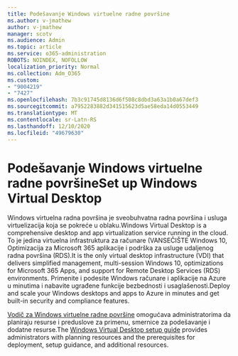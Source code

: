 ```yaml
---
title: Podešavanje Windows virtuelne radne površine
ms.author: v-jmathew
author: v-jmathew
manager: scotv
ms.audience: Admin
ms.topic: article
ms.service: o365-administration
ROBOTS: NOINDEX, NOFOLLOW
localization_priority: Normal
ms.collection: Adm_O365
ms.custom:
- "9004219"
- "7427"
ms.openlocfilehash: 7b3c91745d8136d6f508c8dbd3a63a1b0a67def3
ms.sourcegitcommit: a7952283882d341515623d5ae58eda14d0553449
ms.translationtype: MT
ms.contentlocale: sr-Latn-RS
ms.lasthandoff: 12/10/2020
ms.locfileid: "49679630"
---
```

# <a name="set-up-windows-virtual-desktop"></a><span data-ttu-id="aca01-102">Podešavanje Windows virtuelne radne površine</span><span class="sxs-lookup"><span data-stu-id="aca01-102">Set up Windows Virtual Desktop</span></span>

<span data-ttu-id="aca01-103">Windows virtuelna radna površina je sveobuhvatna radna površina i usluga virtuelizacija koja se pokreće u oblaku.</span><span class="sxs-lookup"><span data-stu-id="aca01-103">Windows Virtual Desktop is a comprehensive desktop and app virtualization service running in the cloud.</span></span> <span data-ttu-id="aca01-104">To je jedina virtuelna infrastruktura za računare (VANSEČIŠTE Windows 10, Optimizacija za Microsoft 365 aplikacije i podrška za usluge udaljenog radna površina (RDS).</span><span class="sxs-lookup"><span data-stu-id="aca01-104">It is the only virtual desktop infrastructure (VDI) that delivers simplified management, multi-session Windows 10, optimizations for Microsoft 365 Apps, and support for Remote Desktop Services (RDS) environments.</span></span> <span data-ttu-id="aca01-105">Primenite i podesite Windows računare i aplikacije na Azure u minutima i nabavite ugrađene funkcije bezbednosti i usaglašenosti.</span><span class="sxs-lookup"><span data-stu-id="aca01-105">Deploy and scale your Windows desktops and apps to Azure in minutes and get built-in security and compliance features.</span></span>

<span data-ttu-id="aca01-106">[Vodič za Windows virtuelne radne površine](https://go.microsoft.com/fwlink/?linkid=2146236) omogućava administratorima da planiraju resurse i preduslove za primenu, smernice za podešavanje i dodatne resurse.</span><span class="sxs-lookup"><span data-stu-id="aca01-106">The [Windows Virtual Desktop setup guide](https://go.microsoft.com/fwlink/?linkid=2146236) provides administrators with planning resources and the prerequisites for deployment, setup guidance, and additional resources.</span></span>

